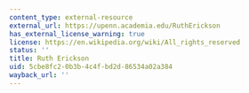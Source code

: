 ```yaml
---
content_type: external-resource
external_url: https://upenn.academia.edu/RuthErickson
has_external_license_warning: true
license: https://en.wikipedia.org/wiki/All_rights_reserved
status: ''
title: Ruth Erickson
uid: 5cbe8fc2-0b3b-4c4f-bd2d-86534a02a384
wayback_url: ''
---
```

